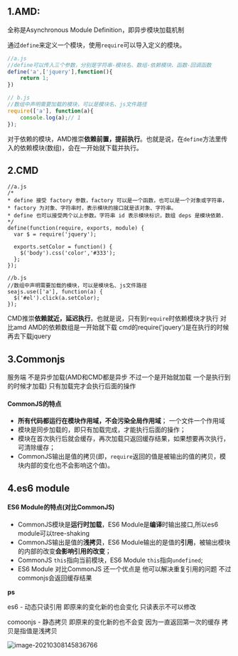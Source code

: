## **1.AMD**:

全称是Asynchronous Module Definition，即异步模块加载机制

通过`define`来定义一个模块，使用`require`可以导入定义的模块。

```js
//a.js
//define可以传入三个参数，分别是字符串-模块名、数组-依赖模块、函数-回调函数
define('a',['jquery'],function(){
    return 1;
})

// b.js
//数组中声明需要加载的模块，可以是模块名、js文件路径
require(['a'], function(a){
    console.log(a);// 1
});

```

对于依赖的模块，AMD推崇**依赖前置，提前执行**。也就是说，在`define`方法里传入的依赖模块(数组)，会在一开始就下载并执行。

## **2.CMD**

```JS
//a.js
/*
* define 接受 factory 参数，factory 可以是一个函数，也可以是一个对象或字符串，
* factory 为对象、字符串时，表示模块的接口就是该对象、字符串。
* define 也可以接受两个以上参数。字符串 id 表示模块标识，数组 deps 是模块依赖.
*/
define(function(require, exports, module) {
  var $ = require('jquery');

  exports.setColor = function() {
    $('body').css('color','#333');
  };
});

//b.js
//数组中声明需要加载的模块，可以是模块名、js文件路径
seajs.use(['a'], function(a) {
  $('#el').click(a.setColor);
});

```

CMD推崇**依赖就近，延迟执行**。也就是说，只有到`require`时依赖模块才执行 对比amd AMD的依赖数组是一开始就下载 cmd的require('jquery')是在执行的时候再去下载jquery

## 3.Commonjs

服务端 不是异步加载(AMD和CMD都是异步 不过一个是开始就加载 一个是执行到的时候才加载) 只有加载完才会执行后面的操作

#### CommonJS的特点

- **所有代码都运行在模块作用域，不会污染全局作用域**；  一个文件一个作用域
- 模块是同步加载的，即只有加载完成，才能执行后面的操作；
- 模块在首次执行后就会缓存，再次加载只返回缓存结果，如果想要再次执行，可清除缓存；
- CommonJS输出是值的拷贝(即，`require`返回的值是被输出的值的拷贝，模块内部的变化也不会影响这个值)。



## 4.es6 module

#### ES6 Module的特点(对比CommonJS)

- CommonJS模块是**运行时加载**，ES6 Module是**编译**时输出接口,所以es6 module可以tree-shaking
- CommonJS输出是值的**浅拷贝**，ES6 Module输出的是值的**引用**，被输出模块的内部的改变**会影响引用的改变**；
- CommonJS `this`指向当前模块，ES6 Module `this`指向`undefined`;
- ES6 Module 对比CommonJS 还一个优点是 他可以解决重复引用的问题 不过commonjs会返回缓存结果

**ps**

es6 - 动态只读引用 即原来的变化新的也会变化 只读表示不可以修改

comoonjs - 静态拷贝 即原来的变化新的也不会变 因为一直返回第一次的缓存 拷贝是指值是浅拷贝

![image-20210308145836766](https://i.loli.net/2021/06/16/qhi6PRgcYFd12B4.png)
